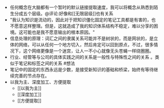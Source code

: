 - 任何概念在大脑都有一个暂时的默认链接提取速度，我可以将概念从熟悉到陌生分成五个层级。@评论:好像和[[无限层级]]也有关系
- "我认为知识是流动的，因此对于把知识僵化固定的笔记工具都是有害的，也不愿意这样整理。但是，这就造成了我的知识体系结构不稳定，难以分享的困境。这可能也是我不愿意输出的根本原因。"
- 信息处理的原理：词汇之间的隶属关系可能并不是树状的，而是网状的，是立体的网络，可以从任何一个地方切入，然后肯定可以回到原点，不过，很多情况下，这个网络更像是一个迷宫，让人一不小心就像无头苍蝇一样绕圈圈。
- 行业、经管等与公司的具体实践之间的关系是一般性与特殊性之间的关系 。类似于笔记和标签之间的关系 #想法
- 笔记中的固定的东西永远是少数，是接受新知识的基础和桥梁，始终有等待继续完善的节点存在。
- 以我为主、深度加工、方便提取
    - [[以我为主]]
    - [[深度加工]]
    - [[方便提取]]
